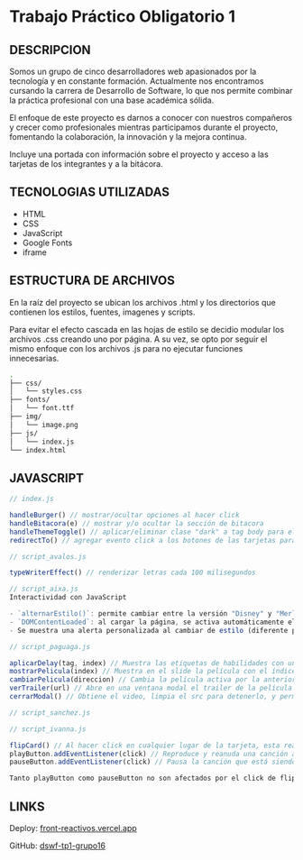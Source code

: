 # Trabajo Práctico Obligatorio 1

## DESCRIPCION

Somos un grupo de cinco desarrolladores web apasionados por la tecnología y en constante formación. Actualmente nos encontramos cursando la carrera de Desarrollo de Software, lo que nos permite combinar la práctica profesional con una base académica sólida.

El enfoque de este proyecto es darnos a conocer con nuestros compañeros y crecer como profesionales mientras participamos durante el proyecto, fomentando la colaboración, la innovación y la mejora continua.

Incluye una portada con información sobre el proyecto y acceso a las tarjetas de los integrantes y a la bitácora.

## TECNOLOGIAS UTILIZADAS

- HTML
- CSS
- JavaScript
- Google Fonts
- iframe

## ESTRUCTURA DE ARCHIVOS

En la raíz del proyecto se ubican los archivos .html y los directorios que contienen los estilos, fuentes, imagenes y scripts.

Para evitar el efecto cascada en las hojas de estilo se decidio modular los archivos .css creando uno por página. A su vez, se opto por seguir el mismo enfoque con los archivos .js para no ejecutar funciones innecesarias.

```bash
.
├── css/
│   └── styles.css
├── fonts/
│   └── font.ttf
├── img/
│   └── image.png
├── js/
│   └── index.js
└── index.html
```

## JAVASCRIPT
```JavaScript
// index.js

handleBurger() // mostrar/ocultar opciones al hacer click
handleBitacora(e) // mostrar y/o ocultar la sección de bitacora
handleThemeToggle() // aplicar/eliminar clase "dark" a tag body para el manejo de temas
redirectTo() // agregar evento click a los botones de las tarjetas para rediriger a la url correspondiente
```

```js
// script_avalos.js

typeWriterEffect() // renderizar letras cada 100 milisegundos
```

```js
// script_aixa.js
Interactividad con JavaScript

- `alternarEstilo()`: permite cambiar entre la versión "Disney" y "Merlina" de la tarjeta. Cambia clases, contenido visible y partículas de fondo.
- `DOMContentLoaded`: al cargar la página, se activa automáticamente el estilo "Disney" y se muestran partículas con estrellas.
- Se muestra una alerta personalizada al cambiar de estilo (diferente para cada versión).

```

```js
// script_paguaga.js

aplicarDelay(tag, index) // Muestra las etiquetas de habilidades con un efecto de delay de 0.2segundos 
mostrarPelicula(index) // Muestra en el slide la película con el índice enviado como parámetro
cambiarPelicula(direccion) // Cambia la película activa por la anterior o la siguiente según la dirección
verTrailer(url) // Abre en una ventana modal el trailer de la película enviado como parámetro
cerrarModal() // Obtiene el video, limpia el src para detenerlo, y permite ocultar la ventana modal
```

```js
// script_sanchez.js

```

```js
// script_ivanna.js

flipCard() // Al hacer click en cualquier lugar de la tarjeta, esta realiza una animación de "voltearse" para revelar el contenido que había detrás de ella. Varía indefinidamente entre las posiciones del frente y el dorso de dicha tarjeta.
playButton.addEventListener(click) // Reproduce y reanuda una canción al hacerle click al símbolo de "play" en la tarjeta del lado del frente, la cual suena en loop hasta que se la detenga.
pauseButton.addEventListener(click) // Pausa la canción que está siendo reproducida.

Tanto playButton como pauseButton no son afectados por el click de flipCard. Al hacer click en estas secciones, la tarjeta se mantiene en su lugar.
```

## LINKS

Deploy: [front-reactivos.vercel.app](https://front-reactivos.vercel.app)

GitHub: [dswf-tp1-grupo16](https://github.com/sanavalos/dswf-tp1-grupo16)
